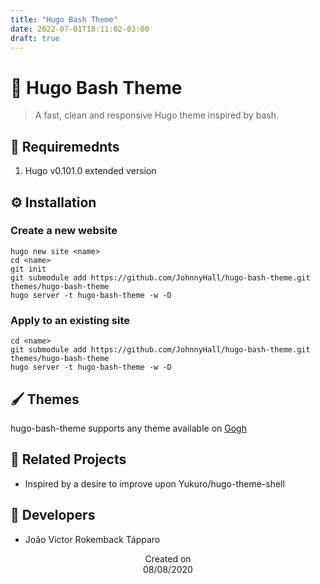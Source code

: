 ```yaml
---
title: "Hugo Bash Theme"
date: 2022-07-01T18:11:02-03:00
draft: true
---
```


# 📇  Hugo Bash Theme
>  A fast, clean and responsive Hugo theme inspired by bash.

## 📜 Requiremednts
1. Hugo v0.101.0 extended version

## ⚙️ Installation

### Create a new website
```
hugo new site <name>
cd <name>
git init
git submodule add https://github.com/JohnnyHall/hugo-bash-theme.git themes/hugo-bash-theme
hugo server -t hugo-bash-theme -w -D
```

### Apply to an existing site
```
cd <name>
git submodule add https://github.com/JohnnyHall/hugo-bash-theme.git themes/hugo-bash-theme
hugo server -t hugo-bash-theme -w -D
```

## 🖌️ Themes
hugo-bash-theme supports any theme available on [Gogh](https://gogh-co.github.io/Gogh/)

## 🤝 Related Projects
- Inspired by a desire to improve upon Yukuro/hugo-theme-shell

## 👤 Developers
 - João Victor Rokemback Tápparo

<p align="center">
  Created on <br>
  08/08/2020
</p>
